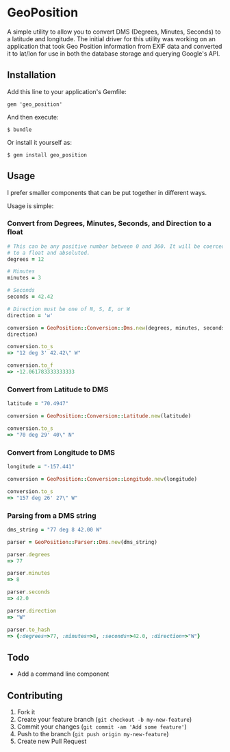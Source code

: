 # GeoPosition

A simple utility to allow you to convert DMS (Degrees, Minutes, Seconds)
to a latitude and longitude. The initial driver for this utility was
working on an application that took Geo Position information from EXIF
data and converted it to lat/lon for use in both the database storage
and querying Google's API.

## Installation

Add this line to your application's Gemfile:

    gem 'geo_position'

And then execute:

    $ bundle

Or install it yourself as:

    $ gem install geo_position

## Usage

I prefer smaller components that can be put together in different ways.

Usage is simple:

### Convert from Degrees, Minutes, Seconds, and Direction to a float

```ruby
# This can be any positive number between 0 and 360. It will be coerced
# to a float and absoluted.
degrees = 12

# Minutes
minutes = 3

# Seconds
seconds = 42.42

# Direction must be one of N, S, E, or W
direction = 'w'

conversion = GeoPosition::Conversion::Dms.new(degrees, minutes, seconds,
direction)

conversion.to_s
=> "12 deg 3' 42.42\" W"

conversion.to_f
=> -12.061783333333333
```

### Convert from Latitude to DMS
```ruby
latitude = "70.4947"

conversion = GeoPosition::Conversion::Latitude.new(latitude)

conversion.to_s
=> "70 deg 29' 40\" N"
```

### Convert from Longitude to DMS
```ruby
longitude = "-157.441"

conversion = GeoPosition::Conversion::Longitude.new(longitude)

conversion.to_s
=> "157 deg 26' 27\" W"
```

### Parsing from a DMS string
```ruby
dms_string = "77 deg 8 42.00 W"

parser = GeoPosition::Parser::Dms.new(dms_string)

parser.degrees
=> 77

parser.minutes
=> 8

parser.seconds
=> 42.0

parser.direction
=> "W"

parser.to_hash
=> {:degrees=>77, :minutes=>8, :seconds=>42.0, :direction=>"W"}
```



## Todo

* Add a command line component

## Contributing

1. Fork it
2. Create your feature branch (`git checkout -b my-new-feature`)
3. Commit your changes (`git commit -am 'Add some feature'`)
4. Push to the branch (`git push origin my-new-feature`)
5. Create new Pull Request
